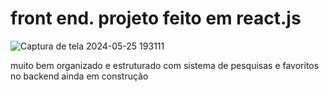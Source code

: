 # front end. projeto feito em react.js 


![Captura de tela 2024-05-25 193111](https://github.com/Isaacovski/ALURA-BOOKS2/assets/116040541/a16010e8-82cf-47f0-8f55-621baf4b621c)
<p><p/>
muito bem organizado e estruturado com sistema de pesquisas e favoritos no backend
ainda em construção

